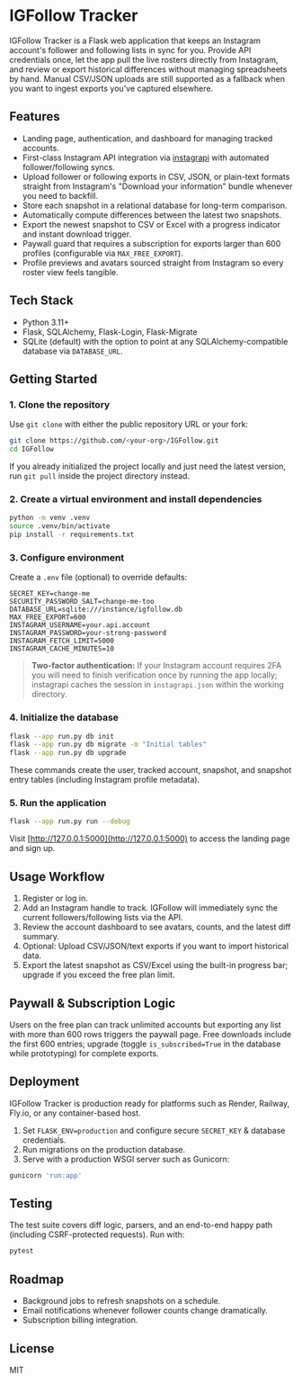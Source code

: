 # IGFollow Tracker

IGFollow Tracker is a Flask web application that keeps an Instagram account's follower and following lists in sync for you. Provide API credentials once, let the app pull the live rosters directly from Instagram, and review or export historical differences without managing spreadsheets by hand. Manual CSV/JSON uploads are still supported as a fallback when you want to ingest exports you've captured elsewhere.

## Features

- Landing page, authentication, and dashboard for managing tracked accounts.
- First-class Instagram API integration via [instagrapi](https://github.com/adw0rd/instagrapi) with automated follower/following syncs.
- Upload follower or following exports in CSV, JSON, or plain-text formats straight from Instagram's "Download your information" bundle whenever you need to backfill.
- Store each snapshot in a relational database for long-term comparison.
- Automatically compute differences between the latest two snapshots.
- Export the newest snapshot to CSV or Excel with a progress indicator and instant download trigger.
- Paywall guard that requires a subscription for exports larger than 600 profiles (configurable via `MAX_FREE_EXPORT`).
- Profile previews and avatars sourced straight from Instagram so every roster view feels tangible.

## Tech Stack

- Python 3.11+
- Flask, SQLAlchemy, Flask-Login, Flask-Migrate
- SQLite (default) with the option to point at any SQLAlchemy-compatible database via `DATABASE_URL`.

## Getting Started

### 1. Clone the repository

Use `git clone` with either the public repository URL or your fork:

```bash
git clone https://github.com/<your-org>/IGFollow.git
cd IGFollow
```

If you already initialized the project locally and just need the latest version, run `git pull` inside the project directory instead.

### 2. Create a virtual environment and install dependencies

```bash
python -m venv .venv
source .venv/bin/activate
pip install -r requirements.txt
```

### 3. Configure environment

Create a `.env` file (optional) to override defaults:

```
SECRET_KEY=change-me
SECURITY_PASSWORD_SALT=change-me-too
DATABASE_URL=sqlite:///instance/igfollow.db
MAX_FREE_EXPORT=600
INSTAGRAM_USERNAME=your.api.account
INSTAGRAM_PASSWORD=your-strong-password
INSTAGRAM_FETCH_LIMIT=5000
INSTAGRAM_CACHE_MINUTES=10
```

> **Two-factor authentication:** If your Instagram account requires 2FA you will need to finish verification once by running the app locally; instagrapi caches the session in `instagrapi.json` within the working directory.

### 4. Initialize the database

```bash
flask --app run.py db init
flask --app run.py db migrate -m "Initial tables"
flask --app run.py db upgrade
```

These commands create the user, tracked account, snapshot, and snapshot entry tables (including Instagram profile metadata).

### 5. Run the application

```bash
flask --app run.py run --debug
```

Visit [http://127.0.0.1:5000](http://127.0.0.1:5000) to access the landing page and sign up.

## Usage Workflow

1. Register or log in.
2. Add an Instagram handle to track. IGFollow will immediately sync the current followers/following lists via the API.
3. Review the account dashboard to see avatars, counts, and the latest diff summary.
4. Optional: Upload CSV/JSON/text exports if you want to import historical data.
5. Export the latest snapshot as CSV/Excel using the built-in progress bar; upgrade if you exceed the free plan limit.

## Paywall & Subscription Logic

Users on the free plan can track unlimited accounts but exporting any list with more than 600 rows triggers the paywall page. Free downloads include the first 600 entries; upgrade (toggle `is_subscribed=True` in the database while prototyping) for complete exports.

## Deployment

IGFollow Tracker is production ready for platforms such as Render, Railway, Fly.io, or any container-based host.

1. Set `FLASK_ENV=production` and configure secure `SECRET_KEY` & database credentials.
2. Run migrations on the production database.
3. Serve with a production WSGI server such as Gunicorn:

```bash
gunicorn 'run:app'
```

## Testing

The test suite covers diff logic, parsers, and an end-to-end happy path (including CSRF-protected requests). Run with:

```bash
pytest
```

## Roadmap

- Background jobs to refresh snapshots on a schedule.
- Email notifications whenever follower counts change dramatically.
- Subscription billing integration.

## License

MIT
